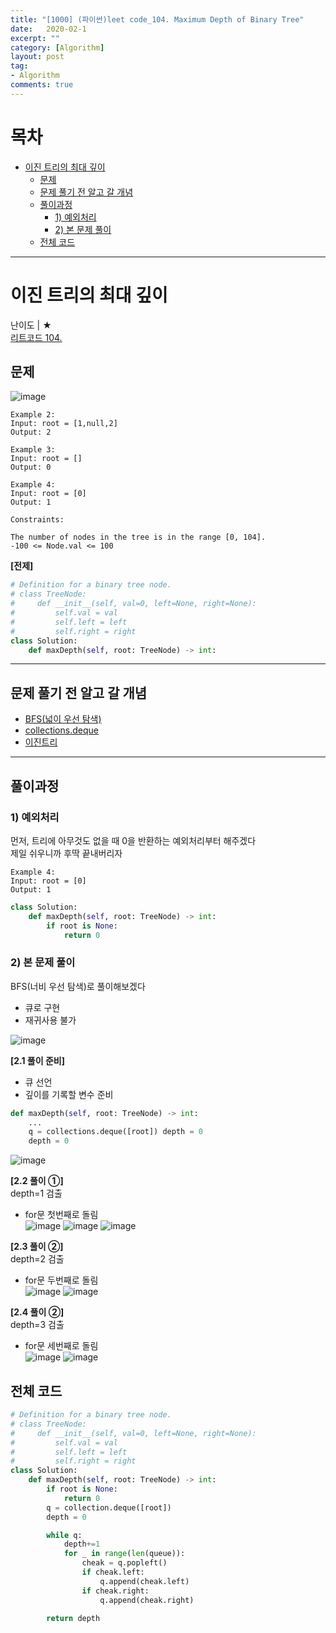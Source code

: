 ```yaml
---
title: "[1000] (파이썬)leet code_104. Maximum Depth of Binary Tree"
date:   2020-02-1
excerpt: ""
category: [Algorithm]
layout: post
tag:
- Algorithm
comments: true
---
```


# 목차
- [이진 트리의 최대 깊이](#이진-트리의-최대-깊이)
  * [문제](#문제)
  * [문제 풀기 전 알고 갈 개념](#문제-풀기-전-알고-갈-개념)
  * [풀이과정](#풀이과정)
    + [1) 예외처리](#1--예외처리)
    + [2) 본 문제 풀이](#2--본-문제-풀이)
  * [전체 코드](#전체-코드)






----



# 이진 트리의 최대 깊이
난이도 | ★        
[리트코드 104.](https://leetcode.com/problems/maximum-depth-of-binary-tree/)   

## 문제
![image](https://user-images.githubusercontent.com/76824611/122871410-eb70d800-d369-11eb-848e-b22326ca7aeb.png)
```
Example 2:
Input: root = [1,null,2]
Output: 2

Example 3:
Input: root = []
Output: 0

Example 4:
Input: root = [0]
Output: 1
``` 
```
Constraints:

The number of nodes in the tree is in the range [0, 104].
-100 <= Node.val <= 100
```

**[전제]**   
```python
# Definition for a binary tree node.
# class TreeNode:
#     def __init__(self, val=0, left=None, right=None):
#         self.val = val
#         self.left = left
#         self.right = right
class Solution:
    def maxDepth(self, root: TreeNode) -> int:
```

----



## 문제 풀기 전 알고 갈 개념
* [BFS(넓이 우선 탐색)](https://yerimoh.github.io/Algo020/)       
* [collections.deque](https://yerimoh.github.io/Algo9/)           
* [이진트리](https://yerimoh.github.io/Algo023/)



----


## 풀이과정

### 1) 예외처리  
먼저, 트리에 아무것도 없을 때 0을 반환하는 예외처리부터 해주겠다   
제일 쉬우니까 후딱 끝내버리자   
```
Example 4:
Input: root = [0]
Output: 1
```

```python
class Solution:
    def maxDepth(self, root: TreeNode) -> int:
        if root is None:
            return 0
```


### 2) 본 문제 풀이
BFS(너비 우선 탐색)로 풀이해보겠다     
* 큐로 구현    
* 재귀사용 불가      

![image](https://user-images.githubusercontent.com/76824611/122947234-f735bc00-d3b4-11eb-9278-556bec9d949f.png)




**[2.1 풀이 준비]**    
* 큐 선언     
* 깊이를 기록할 변수 준비    

```python
def maxDepth(self, root: TreeNode) -> int:
    ...
    q = collections.deque([root]) depth = 0
    depth = 0
```    
![image](https://user-images.githubusercontent.com/76824611/122945819-ce60f700-d3b3-11eb-8c17-abac29d34bce.png)




**[2.2 풀이 ①]**    
depth=1 검출   
* for문 첫번째로 돌림      
![image](https://user-images.githubusercontent.com/76824611/122944746-09165f80-d3b3-11eb-8ed7-ae85b4d93a17.png)
![image](https://user-images.githubusercontent.com/76824611/122944766-0c115000-d3b3-11eb-8b75-65c06bcbc0cc.png)
![image](https://user-images.githubusercontent.com/76824611/122947387-10d70380-d3b5-11eb-8c1b-9f595606b3b4.png)




**[2.3 풀이 ②]**    
depth=2 검출   
* for문 두번째로 돌림      
![image](https://user-images.githubusercontent.com/76824611/122955600-3404b180-d3bb-11eb-9856-396f82260b59.png)
![image](https://user-images.githubusercontent.com/76824611/122947461-23513d00-d3b5-11eb-9774-382de747fca6.png)



**[2.4 풀이 ②]**    
depth=3 검출   
* for문 세번째로 돌림  
![image](https://user-images.githubusercontent.com/76824611/122955712-4b439f00-d3bb-11eb-8763-6c8e33e75f87.png)
![image](https://user-images.githubusercontent.com/76824611/122955764-58f92480-d3bb-11eb-8b05-2796910427dd.png)


## 전체 코드
```python
# Definition for a binary tree node.
# class TreeNode:
#     def __init__(self, val=0, left=None, right=None):
#         self.val = val
#         self.left = left
#         self.right = right
class Solution:
    def maxDepth(self, root: TreeNode) -> int:
        if root is None:
            return 0
        q = collection.deque([root])
        depth = 0

        while q:
            depth+=1
            for _ in range(len(queue)):
                cheak = q.popleft()
                if cheak.left:
                    q.append(cheak.left)
                if cheak.right:
                    q.append(cheak.right)
        
        return depth
```
